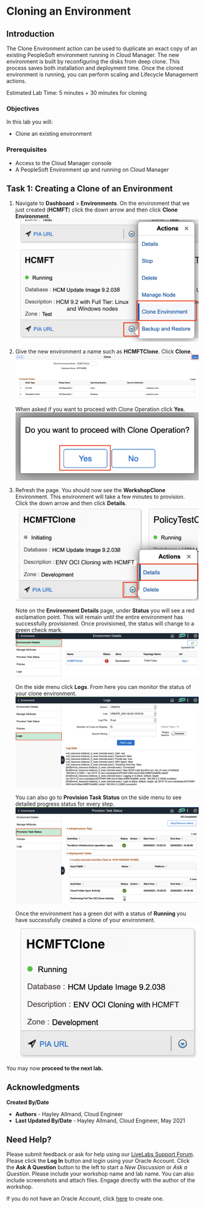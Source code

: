 # Cloning an Environment

## Introduction
The Clone Environment action can be used to duplicate an exact copy of an existing PeopleSoft environment running in Cloud Manager. The new environment is built by reconfiguring the disks from deep clone. This process saves both installation and deployment time. Once the cloned environment is running, you can perform scaling and Lifecycle Management actions.

Estimated Lab Time: 5 minutes + 30 minutes for cloning

### Objectives
In this lab you will:
* Clone an existing environment

### Prerequisites
- Access to the Cloud Manager console
- A PeopleSoft Environment up and running on Cloud Manager

## Task 1: Creating a Clone of an Environment

1.  Navigate to **Dashboard** > **Environments**. On the environment that we just created (**HCMFT**) click the down arrow and then click **Clone Environment**.
    ![](./images/cloneworkshop.png "")

2.  Give the new environment a name such as **HCMFTClone**. Click **Clone**.
    ![](./images/workshopclone.png "")

    When asked if you want to proceed with Clone Operation click **Yes**.
    ![](./images/proceed.png "")

3.  Refresh the page. You should now see the **WorkshopClone** Environment. This environment will take a few minutes to provision. Click the down arrow and then click **Details**.
    ![](./images/initiating.png "")

    Note on the **Environment Details** page, under **Status** you will see a red exclamation point. This will remain until the entire environment has successfully provisioned. Once provisioned, the status will change to a green check mark.
    ![](./images/red.png "")
    
    On the side menu click **Logs**. From here you can monitor the status of your clone environment.
    ![](./images/clonestat.png "")

    You can also go to **Provision Task Status** on the side menu to see detailed progress status for every step.
    ![](./images/provisionclone.png "")

    Once the environment has a green dot with a status of **Running** you have successfully created a clone of your environment.
    ![](./images/running.png "")

You may now **proceed to the next lab.**

## Acknowledgments

**Created By/Date**   
* **Authors** - Hayley Allmand, Cloud Engineer
* **Last Updated By/Date** - Hayley Allmand, Cloud Engineer, May 2021

## Need Help?
Please submit feedback or ask for help using our [LiveLabs Support Forum](https://community.oracle.com/tech/developers/categories/Migrate%20SaaS%20to%20OCI). Please click the **Log In** button and login using your Oracle Account. Click the **Ask A Question** button to the left to start a *New Discussion* or *Ask a Question*.  Please include your workshop name and lab name.  You can also include screenshots and attach files.  Engage directly with the author of the workshop.

If you do not have an Oracle Account, click [here](https://profile.oracle.com/myprofile/account/create-account.jspx) to create one.